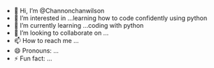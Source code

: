 - 👋 Hi, I’m @Channonchanwilson
- 👀 I’m interested in ...learning how to code confidently using python
- 🌱 I’m currently learning ...coding with python
- 💞️ I’m looking to collaborate on ...
- 📫 How to reach me ...
- 😄 Pronouns: ...
- ⚡ Fun fact: ...

<!---
Channonchanwilson/Channonchanwilson is a ✨ special ✨ repository because its `README.md` (this file) appears on your GitHub profile.
You can click the Preview link to take a look at your changes.
--->
